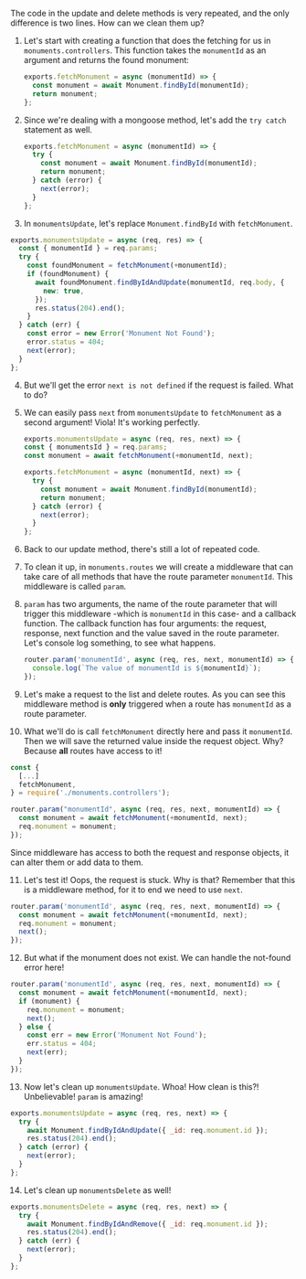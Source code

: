 The code in the update and delete methods is very repeated, and the only difference is two lines. How can we clean them up?

1. Let's start with creating a function that does the fetching for us in `monuments.controllers`. This function takes the `monumentId` as an argument and returns the found monument:

   ```javascript
   exports.fetchMonument = async (monumentId) => {
     const monument = await Monument.findById(monumentId);
     return monument;
   };
   ```

2. Since we're dealing with a mongoose method, let's add the `try catch` statement as well.

   ```javascript
   exports.fetchMonument = async (monumentId) => {
     try {
       const monument = await Monument.findById(monumentId);
       return monument;
     } catch (error) {
       next(error);
     }
   };
   ```

3. In `monumentsUpdate`, let's replace `Monument.findById` with `fetchMonument`.

```javascript
exports.monumentsUpdate = async (req, res) => {
  const { monumentId } = req.params;
  try {
    const foundMonument = fetchMonument(+monumentId);
    if (foundMonument) {
      await foundMonument.findByIdAndUpdate(monumentId, req.body, {
        new: true,
      });
      res.status(204).end();
    }
  } catch (err) {
    const error = new Error('Monument Not Found');
    error.status = 404;
    next(error);
  }
};
```

4. But we'll get the error `next is not defined` if the request is failed. What to do?

5. We can easily pass `next` from `monumentsUpdate` to `fetchMonument` as a second argument! Viola! It's working perfectly.

   ```javascript
   exports.monumentsUpdate = async (req, res, next) => {
   const { monumentsId } = req.params;
   const monument = await fetchMonument(+monumentId, next);
   ```

   ```javascript
   exports.fetchMonument = async (monumentId, next) => {
     try {
       const monument = await Monument.findById(monumentId);
       return monument;
     } catch (error) {
       next(error);
     }
   };
   ```

6. Back to our update method, there's still a lot of repeated code.

7. To clean it up, in `monuments.routes` we will create a middleware that can take care of all methods that have the route parameter `monumentId`. This middleware is called `param`.

8. `param` has two arguments, the name of the route parameter that will trigger this middleware -which is `monumentId` in this case- and a callback function. The callback function has four arguments: the request, response, next function and the value saved in the route parameter. Let's console log something, to see what happens.

   ```javascript
   router.param('monumentId', async (req, res, next, monumentId) => {
     console.log(`The value of monumentId is ${monumentId}`);
   });
   ```

9. Let's make a request to the list and delete routes. As you can see this middleware method is **only** triggered when a route has `monumentId` as a route parameter.

10. What we'll do is call `fetchMonument` directly here and pass it `monumentId`. Then we will save the returned value inside the request object. Why? Because **all** routes have access to it!

```javascript
const {
  [...]
  fetchMonument,
} = require('./monuments.controllers');

router.param("monumentId", async (req, res, next, monumentId) => {
  const monument = await fetchMonument(+monumentId, next);
  req.monument = monument;
});
```

Since middleware has access to both the request and response objects, it can alter them or add data to them.

11. Let's test it! Oops, the request is stuck. Why is that? Remember that this is a middleware method, for it to end we need to use `next`.

```javascript
router.param('monumentId', async (req, res, next, monumentId) => {
  const monument = await fetchMonument(+monumentId, next);
  req.monument = monument;
  next();
});
```

12. But what if the monument does not exist. We can handle the not-found error here!

```javascript
router.param('monumentId', async (req, res, next, monumentId) => {
  const monument = await fetchMonument(+monumentId, next);
  if (monument) {
    req.monument = monument;
    next();
  } else {
    const err = new Error('Monument Not Found');
    err.status = 404;
    next(err);
  }
});
```

13. Now let's clean up `monumentsUpdate`. Whoa! How clean is this?! Unbelievable! `param` is amazing!

```javascript
exports.monumentsUpdate = async (req, res, next) => {
  try {
    await Monument.findByIdAndUpdate({ _id: req.monument.id });
    res.status(204).end();
  } catch (error) {
    next(error);
  }
};
```

14. Let's clean up `monumentsDelete` as well!

```javascript
exports.monumentsDelete = async (req, res, next) => {
  try {
    await Monument.findByIdAndRemove({ _id: req.monument.id });
    res.status(204).end();
  } catch (err) {
    next(error);
  }
};
```

